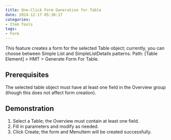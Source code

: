 ```yaml
---
title: One-Click Form Generation for Table
date: 2024-12-17 05:38:17
categories: 
- Item Tools
tags:
- Form
---
```


This feature creates a form for the selected Table object; currently, you can choose between Simple List and SimpleListDetails patterns. Path: [Table Element] > HMT > Generate Form For Table.

## Prerequisites

The selected table object must have at least one field in the Overview group (though this does not affect form creation).

## Demonstration

1. Select a Table; the Overview must contain at least one field.
2. Fill in parameters and modify as needed.
3. Click Create; the form and MenuItem will be created successfully.